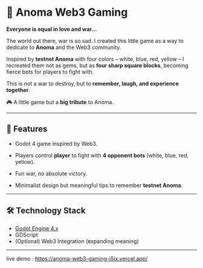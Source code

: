 # 🌌 Anoma Web3 Gaming

**Everyone is equal in love and war...**

The world out there, war is so sad. I created this little game as a way to dedicate to **Anoma** and the Web3 community.

Inspired by **testnet Anoma** with four colors – white, blue, red, yellow – I recreated them not as gems, but as **four sharp square blocks**, becoming fierce bots for players to fight with.

This is not a war to destroy, but to **remember, laugh, and experience together**.

🎮 A little game but a **big tribute** to Anoma.

---

## 🚀 Features
- Godot 4 game inspired by Web3.

- Players control **player** to fight with **4 opponent bots** (white, blue, red, yellow).

- Fun war, no absolute victory.

- Minimalist design but meaningful tips to remember **testnet Anoma**.

---

## 🛠️ Technology Stack
- [Godot Engine 4.x](https://godotengine.org/)
- GDScript
- (Optional) Web3 Integration (expanding meaning)

---

live demo : https://anoma-web3-gaming-j5ix.vercel.app/
